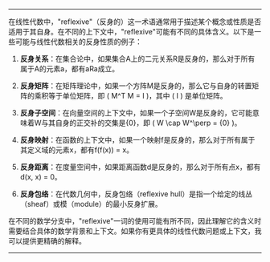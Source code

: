 
---

在线性代数中，"reflexive"（反身的）这一术语通常用于描述某个概念或性质是否适用于其自身。在不同的上下文中，"reflexive"可能有不同的具体含义。以下是一些可能与线性代数相关的反身性质的例子：

1. **反身关系**：在集合论中，如果集合A上的二元关系R是反身的，那么对于所有属于A的元素a，都有aRa成立。

2. **反身矩阵**：在矩阵理论中，如果一个方阵M是反身的，那么它与自身的转置矩阵的乘积等于单位矩阵，即 \( M^T M = I \)，其中 \( I \) 是单位矩阵。

3. **反身子空间**：在向量空间的上下文中，如果一个子空间W是反身的，它可能意味着W与其自身的正交补的交集是{0}，即 \( W \cap W^\perp = \{0\} \)。

4. **反身映射**：在函数的上下文中，如果一个映射f是反身的，那么对于所有属于其定义域的元素x，都有f(f(x)) = x。

5. **反身距离**：在度量空间中，如果距离函数d是反身的，那么对于所有点x，都有d(x, x) = 0。

6. **反身包络**：在代数几何中，反身包络（reflexive hull）是指一个给定的线丛（sheaf）或模（module）的最小反身扩展。

在不同的数学分支中，"reflexive"一词的使用可能有所不同，因此理解它的含义时需要结合具体的数学背景和上下文。如果你有更具体的线性代数问题或上下文，我可以提供更精确的解释。

---





